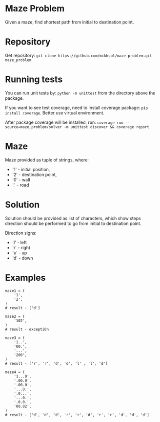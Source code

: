# Maze Problem
Given a maze, find shortest path from initial to destination point.

# Repository
Get repository:
`git clone https://github.com/mikhsol/maze-problem.git maze_problem`

# Running tests
You can run unit tests by:
`python -m unittest`
from the directory above the package.

If you want to see test coverage, need to install coverage package:
`pip install coverage`.
Better use virtual environment.

After package coverage will be installed, run:
`coverage run --source=maze_problem/solver -m unittest discover && coverage report`

# Maze
Maze provided as tuple of strings, where:
* '1' - initial position,
* '2' - destination point,
* '0' - wall
* '.' - road

# Solution
Solution should be provided as list of characters,
which show steps direction should be performed to go
from initial to destination point.

Direction signs:
* 'l' - left
* 'r' - right
* 'u' - up
* 'd' - down

# Examples
```$python
maze1 = (
    '1',
    '2',
)
# result - ['d']

maze2 = (
    '102',
)
# result - excepti0n

maze3 = (
    '1..',
    '00.',
    '...',
    '200',
)
# result - ['r', 'r', 'd', 'd', 'l' , 'l', 'd']

maze4 = (
    '1...0',
    '.00.0',
    '.00.0',
    '...0.',
    '.0...',
    '...0.',
    '.0.0.',
    '00.02',
)
# result - ['d', 'd', 'd', 'r', 'r', 'd', 'r', 'r', 'd', 'd', 'd']
```

